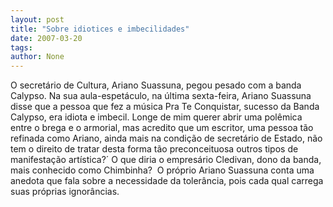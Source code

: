 ```yaml
---
layout: post
title: "Sobre idiotices e imbecilidades"
date: 2007-03-20
tags: 
author: None
---
```

O secretário de Cultura, Ariano Suassuna, pegou pesado com a banda Calypso.
Na sua aula-espetáculo, na última sexta-feira, Ariano Suassuna disse que a pessoa que fez a música Pra Te Conquistar, sucesso da Banda Calypso,&nbsp;era idiota e imbecil.
Longe de mim querer abrir uma polêmica entre o brega e o armorial, mas acredito que um escritor, uma pessoa tão refinada como Ariano, ainda mais na condição de secretário de Estado, não tem o direito de tratar desta forma tão preconceituosa outros tipos de manifestação artística?´
O que diria&nbsp;o empresário Cledivan, dono da banda, mais conhecido como Chimbinha?&nbsp;
O próprio Ariano Suassuna conta uma anedota que fala sobre a necessidade da tolerância, pois cada qual carrega suas&nbsp;próprias ignorâncias. 